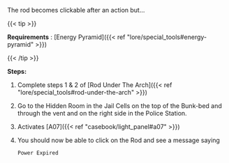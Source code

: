 The rod becomes clickable after an action but...

{{< tip >}}

**Requirements** : [Energy Pyramid]({{< ref "lore/special_tools#energy-pyramid" >}})

{{< /tip >}}


**Steps:**

1. Complete steps 1 & 2 of [Rod Under The Arch]({{< ref "lore/special_tools#rod-under-the-arch" >}})
2. Go to the Hidden Room in the Jail Cells on the top of the Bunk-bed and through the vent and on the right side in the Police Station.
  1. Activates [A07]({{< ref "casebook/light_panel#a07" >}})
3. You should now be able to click on the Rod and see a message saying

	`Power Expired`